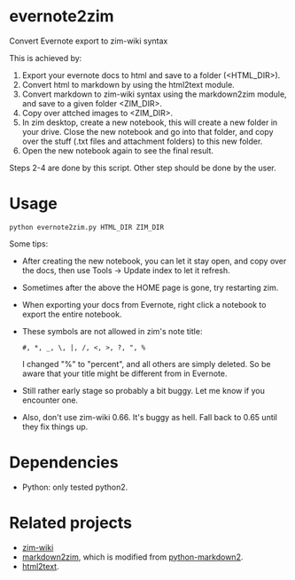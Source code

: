 # evernote2zim
Convert Evernote export to zim-wiki syntax

This is achieved by:

1. Export your evernote docs to html and save to a folder (<HTML_DIR>).
2. Convert html to markdown by using the html2text module.
3. Convert markdown to zim-wiki syntax using the markdown2zim module, and
   save to a given folder <ZIM_DIR>.
4. Copy over attched images to <ZIM_DIR>.
5. In zim desktop, create a new notebook, this will create a new folder
   in your drive. Close the new notebook and go into that folder,
   and copy over the stuff (.txt files and attachment folders)
   to this new folder.
6. Open the new notebook again to see the final result.

Steps 2-4 are done by this script. Other step should be done by the user.


# Usage

```
python evernote2zim.py HTML_DIR ZIM_DIR
```


Some tips:

* After creating the new notebook, you can let it stay open, and
  copy over the docs, then use Tools -> Update index to let
  it refresh.
* Sometimes after the above the HOME page is gone, try restarting
  zim.
* When exporting your docs from Evernote, right click a notebook to
  export the entire notebook.
* These symbols are not allowed in zim's note title:
    ```
    #, *, _, \, |, /, <, >, ?, ", %
    ```
    I changed "%" to "percent", and all others are simply deleted. So be aware that your title might be different from in   Evernote.
      
* Still rather early stage so probably a bit buggy. Let me know if you encounter one.
* Also, don't use zim-wiki 0.66. It's buggy as hell. Fall back to 0.65 until they fix things up.

# Dependencies

* Python: only tested python2.


# Related projects

* [zim-wiki](http://zim-wiki.org/)
* [markdown2zim](https://github.com/Xunius/markdown2zim), which is modified from [python-markdown2](https://github.com/trentm/python-markdown2).
* [html2text](https://github.com/aaronsw/html2text).

